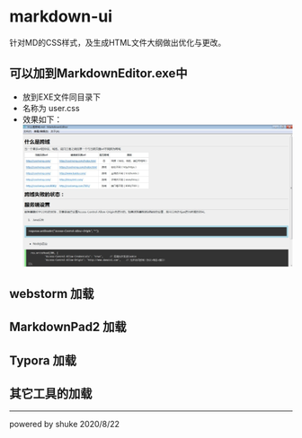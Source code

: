 # markdown-ui
针对MD的CSS样式，及生成HTML文件大纲做出优化与更改。
## 可以加到MarkdownEditor.exe中
- 放到EXE文件同目录下
- 名称为 user.css
- 效果如下：
![](./source/eg1.jpg)
## webstorm 加载


## MarkdownPad2 加载


## Typora 加载

## 其它工具的加载

--------------------------
powered by shuke  2020/8/22